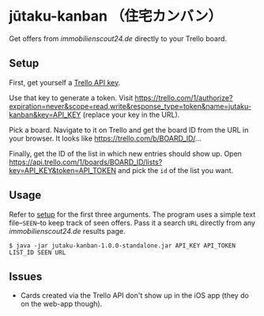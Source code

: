 # jūtaku-kanban （住宅カンバン）

Get offers from *immobilienscout24.de* directly to your Trello board.


## Setup

First, get yourself a [Trello API key](https://trello.com/app-key).

Use that key to generate a token. Visit
https://trello.com/1/authorize?expiration=never&scope=read,write&response_type=token&name=jutaku-kanban&key=API_KEY (replace your key in the URL).

Pick a board. Navigate to it on Trello and get the board ID from the URL in
your browser. It looks like https://trello.com/b/BOARD_ID/...

Finally, get the ID of the list in which new entries should show up. Open
https://api.trello.com/1/boards/BOARD_ID/lists?key=API_KEY&token=API_TOKEN
and pick the `id` of the list you want.


## Usage

Refer to [setup](#Setup) for the first three arguments. The program uses a
simple text file–`SEEN`–to keep track of seen offers. Pass it a search `URL`
directly from any *immobilienscout24.de* results page.

    $ java -jar jutaku-kanban-1.0.0-standalone.jar API_KEY API_TOKEN LIST_ID SEEN URL


## Issues

* Cards created via the Trello API don't show up in the iOS app (they do on the
  web-app though).
